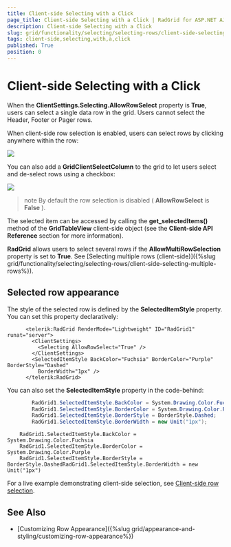 ```yaml
---
title: Client-side Selecting with a Click
page_title: Client-side Selecting with a Click | RadGrid for ASP.NET AJAX Documentation
description: Client-side Selecting with a Click
slug: grid/functionality/selecting/selecting-rows/client-side-selecting-with-a-click
tags: client-side,selecting,with,a,click
published: True
position: 0
---
```


# Client-side Selecting with a Click



When the **ClientSettings.Selecting.AllowRowSelect** property is **True**, users can select a single data row in the grid. Users cannot select the Header, Footer or Pager rows.

When client-side row selection is enabled, users can select rows by clicking anywhere within the row:

![](images/SingleSelect.PNG)

You can also add a **GridClientSelectColumn** to the grid to let users select and de-select rows using a checkbox:

![](images/SingleSelectCheckbox.PNG)

>note By default the row selection is disabled ( **AllowRowSelect** is **False** ).
>


The selected item can be accessed by calling the **get_selectedItems()** method of the **GridTableView** client-side object (see the **Client-side API Reference** section for more information).

**RadGrid** allows users to select several rows if the **AllowMultiRowSelection** property is set to **True**. See [Selecting multiple rows (client-side)]({%slug grid/functionality/selecting/selecting-rows/client-side-selecting-multiple-rows%}).

## Selected row appearance

The style of the selected row is defined by the **SelectedItemStyle** property. You can set this property declaratively:

````ASP.NET
	  <telerik:RadGrid RenderMode="Lightweight" ID="RadGrid1" runat="server">
	    <ClientSettings>
	      <Selecting AllowRowSelect="True" />
	    </ClientSettings>
	    <SelectedItemStyle BackColor="Fuchsia" BorderColor="Purple" BorderStyle="Dashed"
	      BorderWidth="1px" />
	  </telerik:RadGrid>
````



You can also set the **SelectedItemStyle** property in the code-behind:



````C#
	    RadGrid1.SelectedItemStyle.BackColor = System.Drawing.Color.Fuchsia;
	    RadGrid1.SelectedItemStyle.BorderColor = System.Drawing.Color.Purple;
	    RadGrid1.SelectedItemStyle.BorderStyle = BorderStyle.Dashed;
	    RadGrid1.SelectedItemStyle.BorderWidth = new Unit("1px");
````
````VB
	RadGrid1.SelectedItemStyle.BackColor = System.Drawing.Color.Fuchsia
	RadGrid1.SelectedItemStyle.BorderColor = System.Drawing.Color.Purple
	RadGrid1.SelectedItemStyle.BorderStyle = BorderStyle.DashedRadGrid1.SelectedItemStyle.BorderWidth = new Unit("1px")
````


For a live example demonstrating client-side selection, see [Client-side row selection](http://demos.telerik.com/aspnet-ajax/Grid/Examples/Client/Selecting/DefaultCS.aspx).

## See Also

 * [Customizing Row Appearance]({%slug grid/appearance-and-styling/customizing-row-appearance%})
